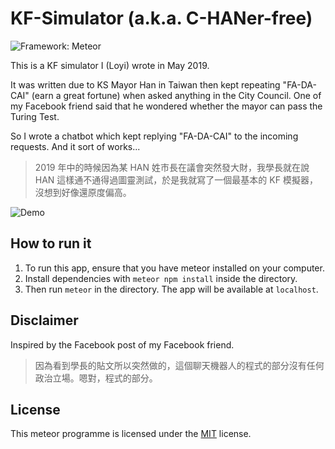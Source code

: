 # KF-Simulator (a.k.a. C-HANer-free)

![Framework: Meteor](https://img.shields.io/static/v1?label=Framework&message=Meteor&color=red)

This is a KF simulator I (Loyi) wrote in May 2019.

It was written due to KS Mayor Han in Taiwan then kept repeating "FA-DA-CAI" (earn a great fortune) when asked anything in the City Council. One of my Facebook friend said that he wondered whether the mayor can pass the Turing Test.

So I wrote a chatbot which kept replying "FA-DA-CAI" to the incoming requests. And it sort of works...

> 2019 年中的時候因為某 HAN 姓市長在議會突然發大財，我學長就在說 HAN 這樣通不通得過圖靈測試，於是我就寫了一個最基本的 KF 模擬器，沒想到好像還原度偏高。

![Demo](https://i.imgur.com/enSyFhX.png)

## How to run it

1. To run this app, ensure that you have meteor installed on your computer.
2. Install dependencies with `meteor npm install` inside the directory.
3. Then run `meteor` in the directory. The app will be available at `localhost`.

## Disclaimer

Inspired by the Facebook post of my Facebook friend.

> 因為看到學長的貼文所以突然做的，這個聊天機器人的程式的部分沒有任何政治立場。嗯對，程式的部分。

## License

This meteor programme is licensed under the [MIT](https://github.com/loyihsu/kf-simulator-meteor/blob/master/LICENSE) license.
